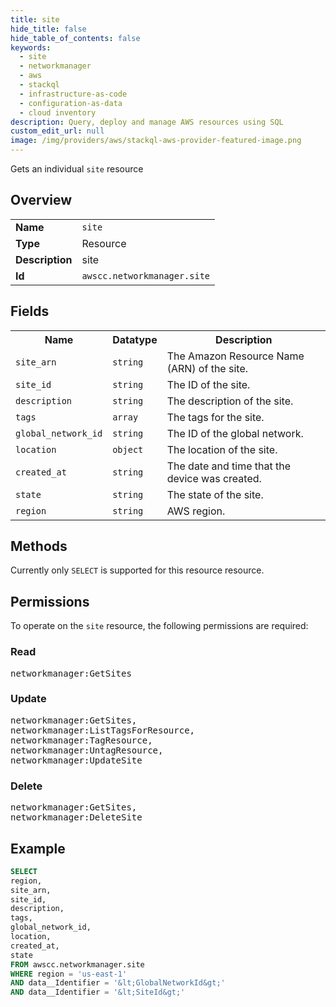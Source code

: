 ```yaml
---
title: site
hide_title: false
hide_table_of_contents: false
keywords:
  - site
  - networkmanager
  - aws
  - stackql
  - infrastructure-as-code
  - configuration-as-data
  - cloud inventory
description: Query, deploy and manage AWS resources using SQL
custom_edit_url: null
image: /img/providers/aws/stackql-aws-provider-featured-image.png
---
```

Gets an individual <code>site</code> resource

## Overview
<table><tbody>
<tr><td><b>Name</b></td><td><code>site</code></td></tr>
<tr><td><b>Type</b></td><td>Resource</td></tr>
<tr><td><b>Description</b></td><td>site</td></tr>
<tr><td><b>Id</b></td><td><code>awscc.networkmanager.site</code></td></tr>
</tbody></table>

## Fields
<table><tbody>
<tr><th>Name</th><th>Datatype</th><th>Description</th></tr>
<tr><td><code>site_arn</code></td><td><code>string</code></td><td>The Amazon Resource Name (ARN) of the site.</td></tr>
<tr><td><code>site_id</code></td><td><code>string</code></td><td>The ID of the site.</td></tr>
<tr><td><code>description</code></td><td><code>string</code></td><td>The description of the site.</td></tr>
<tr><td><code>tags</code></td><td><code>array</code></td><td>The tags for the site.</td></tr>
<tr><td><code>global_network_id</code></td><td><code>string</code></td><td>The ID of the global network.</td></tr>
<tr><td><code>location</code></td><td><code>object</code></td><td>The location of the site.</td></tr>
<tr><td><code>created_at</code></td><td><code>string</code></td><td>The date and time that the device was created.</td></tr>
<tr><td><code>state</code></td><td><code>string</code></td><td>The state of the site.</td></tr>
<tr><td><code>region</code></td><td><code>string</code></td><td>AWS region.</td></tr>

</tbody></table>

## Methods
Currently only <code>SELECT</code> is supported for this resource resource.

## Permissions

To operate on the <code>site</code> resource, the following permissions are required:

### Read
<pre>
networkmanager:GetSites</pre>

### Update
<pre>
networkmanager:GetSites,
networkmanager:ListTagsForResource,
networkmanager:TagResource,
networkmanager:UntagResource,
networkmanager:UpdateSite</pre>

### Delete
<pre>
networkmanager:GetSites,
networkmanager:DeleteSite</pre>


## Example
```sql
SELECT
region,
site_arn,
site_id,
description,
tags,
global_network_id,
location,
created_at,
state
FROM awscc.networkmanager.site
WHERE region = 'us-east-1'
AND data__Identifier = '&lt;GlobalNetworkId&gt;'
AND data__Identifier = '&lt;SiteId&gt;'
```
